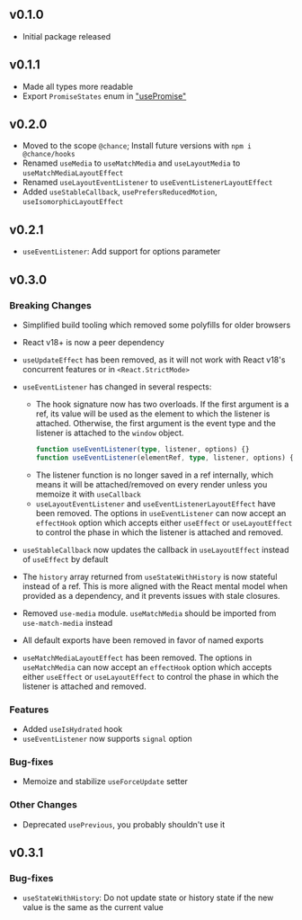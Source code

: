 ## v0.1.0

- Initial package released

## v0.1.1

- Made all types more readable
- Export `PromiseStates` enum in ["usePromise"](docs/modules/_use_promise_.md)

## v0.2.0

- Moved to the scope `@chance`; Install future versions with `npm i @chance/hooks`
- Renamed `useMedia` to `useMatchMedia` and `useLayoutMedia` to `useMatchMediaLayoutEffect`
- Renamed `useLayoutEventListener` to `useEventListenerLayoutEffect`
- Added `useStableCallback`, `usePrefersReducedMotion`, `useIsomorphicLayoutEffect`

## v0.2.1

- `useEventListener`: Add support for options parameter

## v0.3.0

### Breaking Changes

- Simplified build tooling which removed some polyfills for older browsers
- React v18+ is now a peer dependency
- `useUpdateEffect` has been removed, as it will not work with React v18's
  concurrent features or in `<React.StrictMode>`
- `useEventListener` has changed in several respects:

  - The hook signature now has two overloads. If the first argument is a ref,
    its value will be used as the element to which the listener is attached.
    Otherwise, the first argument is the event type and the listener is attached
    to the `window` object.
    ```ts
    function useEventListener(type, listener, options) {}
    function useEventListener(elementRef, type, listener, options) {}
    ```
  - The listener function is no longer saved in a ref internally, which means it
    will be attached/removed on every render unless you memoize it with
    `useCallback`
  - `useLayoutEventListener` and `useEventListenerLayoutEffect` have been
    removed. The options in `useEventListener` can now accept an `effectHook`
    option which accepts either `useEffect` or `useLayoutEffect` to control the
    phase in which the listener is attached and removed.

- `useStableCallback` now updates the callback in `useLayoutEffect` instead of `useEffect` by default
- The `history` array returned from `useStateWithHistory` is now stateful
  instead of a ref. This is more aligned with the React mental model when
  provided as a dependency, and it prevents issues with stale closures.
- Removed `use-media` module. `useMatchMedia` should be imported from `use-match-media` instead
- All default exports have been removed in favor of named exports
- `useMatchMediaLayoutEffect` has been removed. The options in `useMatchMedia`
  can now accept an `effectHook` option which accepts either `useEffect` or
  `useLayoutEffect` to control the phase in which the listener is attached and
  removed.

### Features

- Added `useIsHydrated` hook
- `useEventListener` now supports `signal` option

### Bug-fixes

- Memoize and stabilize `useForceUpdate` setter

### Other Changes

- Deprecated `usePrevious`, you probably shouldn't use it

## v0.3.1

### Bug-fixes

- `useStateWithHistory`: Do not update state or history state if the new value
  is the same as the current value
